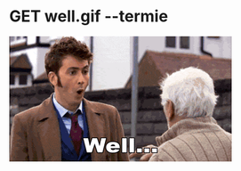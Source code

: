 # GET well.gif --termie

![well.gif --termie](img/well.gif "I hope you used a GET to download this.")